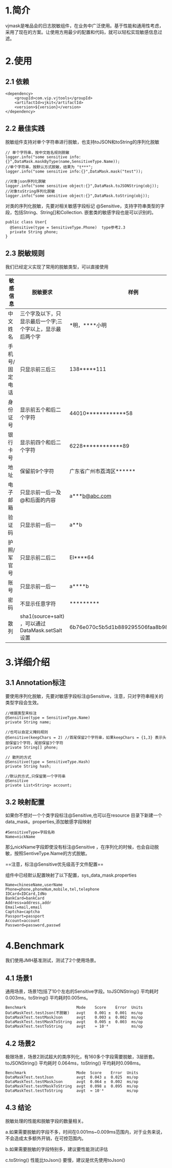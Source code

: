# 1.简介
vjmask是唯品会的日志脱敏组件，在业务中广泛使用。基于性能和通用性考虑，采用了现在的方案。让使用方用最少的配置和代码，就可以轻松实现敏感信息过滤。

# 2.使用
## 2.1 依赖

```
<dependency>
    <groupId>com.vip.vjtools</groupId>
    <artifactId>vjkit</artifactId>
    <version>${version}</version>
</dependency>
```

## 2.2 最佳实践
脱敏组件支持对单个字符串进行脱敏，也支持toJSON和toString的序列化脱敏

```
// 单个字符串，按中文姓名规则脱敏
logger.info("some sensitive info:{}",DataMask.maskByType(name,SensitiveType.Name));
//单个字符串，按默认方式脱敏，结果为 "t***";
logger.info("some sensitive info:{}",DataMask.mask("test")); 
 
//对象json序列化脱敏
logger.info("some sensitive object:{}",DataMask.toJSONString(obj));
//对象toString序列化脱敏
logger.info("some sensitive object:{}",DataMask.toString(obj));
```

对类的序列化脱敏，先要对相关敏感字段标记 @Sensitive，支持字符串类型的字段，包括String、String[]和Collection<String>. 嵌套类的敏感字段也是可以识别的。

```
public class User{
  @Sensitive(type = SensitiveType.Phone)  type参考2.3
  private String phone;
}
```

## 2.3 脱敏规则
我们已经定义实现了常用的脱敏类型，可以直接使用

敏感信息 | 脱敏要求 | 样例 | SensitiveType
---|---|---|---
中文姓名 | 三个字及以下，只显示最后一个字;三个字以上，显示最后两个字 | *明，****小明 | Name
手机号/固定电话 | 只显示前三后三 | 138*****111 | Phone
身份证号 | 显示前五个和后二个字符 | 44010************58 | IDCard
银行卡号 | 显示前四个和后二个字符 | 6228************89 | BankCard
地址 | 保留前9个字符 | 广东省广州市荔湾区****** | Address
电子邮箱 | 只显示前一后一及@和后面的内容 | a***b@abc.com | Email
验证码 | 只显示前一后一 | a**b | Captcha
护照/军官号 | 只显示前二后二 | EI****64 | Passport
账号 | 只显示前一后一 | a****b | Account
密码 | 不显示任意字符 | ********* | Password
散列 | sha1(source+salt) ，可以通过DataMask.setSalt设置 | 6b76e070c5b5d1b889295506faa8b98e97da7e87 | Hash


# 3.详细介绍
## 3.1 Annotation标注
要使用序列化脱敏，先要对敏感字段标注@Sensitive，注意，只对字符串相关的类型字段会生效。

```
//根据类型来标注
@Sensitive(type = SensitiveType.Name)
private String name;
 
//也可以自定义掩码规则
@Sensitive(keepChars = 2) //首尾保留2个字符串，如果keepChars = {1,3} 表示头部保留1个字符，尾部保留3个字符
private String[] phone;
 
// 散列的方式
@Sensitive(type = SensitiveType.Hash)
private String hash;
 
//默认的方式,只保留第一个字符串
@Sensitive
private List<String> account;
```

## 3.2 映射配置
如果你不想对一个个类字段标注@Sensitive,也可以在resource 目录下新建一个data_mask。properties,添加敏感字段映射

```
#SensitiveType=字段名称
Name=nickName
```
那么nickName字段即使没有标注@Sensitive ，在序列化的时候，也会自动脱敏，按照SentiveType.Name的方式脱敏。 

==注意，标注@Sensitive优先级高于文件配置==

组件中已经默认配置映射了以下配置，sys_data_mask.properties

```
Name=chineseName,userName
Phone=phone,phoneNum,mobile,tel,telephone
IDCard=IDCard,IdNo
BankCard=bankCard
Address=address,addr
Email=mail,email
Captcha=captcha
Passport=passport
Account=account
Password=password,passwd
```

# 4.Benchmark
我们使用JMH基准测试，测试了2个使用场景。
## 4.1 场景1
通用场景，场景1包括了10个左右的Sensitive字段。toJSONString() 平均耗时 0.003ms，toString() 平均耗时0.005ms。


```
Benchmark                      Mode    Score    Error  Units
DataMaskTest.testJson(不脱敏)   avgt    0.001 ±  0.001  ms/op
DataMaskTest.testMaskJson      avgt    0.003 ±  0.002  ms/op
DataMaskTest.testMaskToString  avgt    0.005 ±  0.003  ms/op
DataMaskTest.testToString      avgt    ≈ 10⁻⁴          ms/op
```

## 4.2 场景2
极限场景，场景2测试超大的类序列化，有160多个字段需要脱敏，3层嵌套。toJSONString() 平均耗时 0.064ms，toString() 平均耗时0.098ms。
```
Benchmark                      Mode  Score    Error  Units
DataMaskTest.testJson          avgt  0.043 ±  0.025  ms/op
DataMaskTest.testMaskJson      avgt  0.064 ±  0.002  ms/op
DataMaskTest.testMaskToString  avgt  0.098 ±  0.095  ms/op
DataMaskTest.testToString      avgt  ≈ 10⁻⁴          ms/op
```

## 4.3 结论
脱敏处理的性能和脱敏字段的数量相关。

a.如果需要脱敏的字段不多，时间在0.001ms~0.009ms范围内，对于业务来说，不会造成太多额外开销，在可控范围内。

b.如果需要脱敏的字段特别多，建议要性能测试评估

c.toString() 性能比toJson() 要慢，建议是优先使用toJson()

